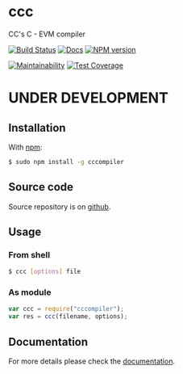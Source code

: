 # ccc

CC's C - EVM compiler

[![Build Status](https://travis-ci.org/iccicci/ccc.png?branch=master)](https://travis-ci.org/iccicci/ccc?branch=master)
[![Docs](https://readthedocs.org/projects/ccc/badge/?version=latest)](http://ccc.readthedocs.io/en/latest/)
[![NPM version](https://badge.fury.io/js/cccompiler.svg)](https://www.npmjs.com/package/cccompiler)

[![Maintainability](https://api.codeclimate.com/v1/badges/43fea4c680c7d12a76af/maintainability)](https://codeclimate.com/github/iccicci/ccc/maintainability)
[![Test Coverage](https://api.codeclimate.com/v1/badges/43fea4c680c7d12a76af/test_coverage)](https://codeclimate.com/github/iccicci/ccc/test_coverage)

# UNDER DEVELOPMENT

## Installation

With [npm](https://www.npmjs.com/package/cccompiler):

```sh
$ sudo npm install -g cccompiler
```

## Source code

Source repository is on [github](https://github.com/iccicci/ccc).

## Usage

### From shell

```sh
$ ccc [options] file
```

### As module

```javascript
var ccc = require("cccompiler");
var res = ccc(filename, options);
```

## Documentation

For more details please check the [documentation](http://ccc.readthedocs.io/en/latest/).
